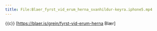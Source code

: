 ```yaml
---
title: File:Blaer_fyrst_vid_erum_herna_svanhildur-keyra.iphone5.mp4
---
```


{{c}} [https://blaer.is/grein/fyrst-vid-erum-herna Blær]
